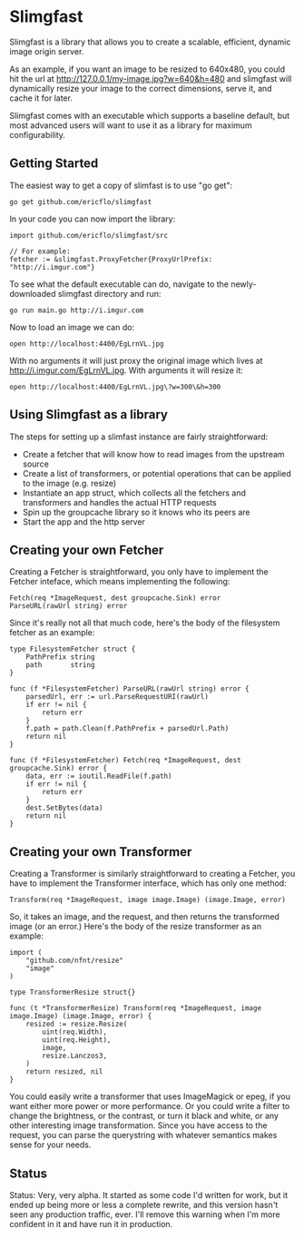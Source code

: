 # Slimgfast

Slimgfast is a library that allows you to create a scalable, efficient, dynamic
image origin server.

As an example, if you want an image to be resized to 640x480, you could hit the
url at http://127.0.0.1/my-image.jpg?w=640&h=480 and slimgfast will dynamically
resize your image to the correct dimensions, serve it, and cache it for later.

Slimgfast comes with an executable which supports a baseline default, but most
advanced users will want to use it as a library for maximum configurability.

## Getting Started

The easiest way to get a copy of slimfast is to use "go get":

    go get github.com/ericflo/slimgfast

In your code you can now import the library:

    import github.com/ericflo/slimgfast/src

    // For example:
    fetcher := &slimgfast.ProxyFetcher{ProxyUrlPrefix: "http://i.imgur.com"}

To see what the default executable can do, navigate to the newly-downloaded
slimgfast directory and run:

    go run main.go http://i.imgur.com

Now to load an image we can do:

    open http://localhost:4400/EgLrnVL.jpg

With no arguments it will just proxy the original image which lives at
http://i.imgur.com/EgLrnVL.jpg.  With arguments it will resize it:

    open http://localhost:4400/EgLrnVL.jpg\?w=300\&h=300

## Using Slimgfast as a library

The steps for setting up a slimfast instance are fairly straightforward:

* Create a fetcher that will know how to read images from the upstream source
* Create a list of transformers, or potential operations that can be applied to
  the image (e.g. resize)
* Instantiate an app struct, which collects all the fetchers and transformers
  and handles the actual HTTP requests
* Spin up the groupcache library so it knows who its peers are
* Start the app and the http server

## Creating your own Fetcher

Creating a Fetcher is straightforward, you only have to implement the Fetcher
inteface, which means implementing the following:

    Fetch(req *ImageRequest, dest groupcache.Sink) error
    ParseURL(rawUrl string) error

Since it's really not all that much code, here's the body of the filesystem
fetcher as an example:

    type FilesystemFetcher struct {
        PathPrefix string
        path       string
    }

    func (f *FilesystemFetcher) ParseURL(rawUrl string) error {
        parsedUrl, err := url.ParseRequestURI(rawUrl)
        if err != nil {
            return err
        }
        f.path = path.Clean(f.PathPrefix + parsedUrl.Path)
        return nil
    }

    func (f *FilesystemFetcher) Fetch(req *ImageRequest, dest groupcache.Sink) error {
        data, err := ioutil.ReadFile(f.path)
        if err != nil {
            return err
        }
        dest.SetBytes(data)
        return nil
    }

## Creating your own Transformer

Creating a Transformer is similarly straightforward to creating a Fetcher,
you have to implement the Transformer interface, which has only one method:

    Transform(req *ImageRequest, image image.Image) (image.Image, error)

So, it takes an image, and the request, and then returns the transformed image
(or an error.)  Here's the body of the resize transformer as an example:

    import (
        "github.com/nfnt/resize"
        "image"
    )

    type TransformerResize struct{}

    func (t *TransformerResize) Transform(req *ImageRequest, image image.Image) (image.Image, error) {
        resized := resize.Resize(
            uint(req.Width),
            uint(req.Height),
            image,
            resize.Lanczos3,
        )
        return resized, nil
    }

You could easily write a transformer that uses ImageMagick or epeg, if you want
either more power or more performance.  Or you could write a filter to change
the brightness, or the contrast, or turn it black and white, or any other
interesting image transformation.  Since you have access to the request,
you can parse the querystring with whatever semantics makes sense for your
needs.

## Status

Status: Very, very alpha.  It started as some code I'd written for work, but
it ended up being more or less a complete rewrite, and this version hasn't seen
any production traffic, ever.  I'll remove this warning when I'm more confident
in it and have run it in production.